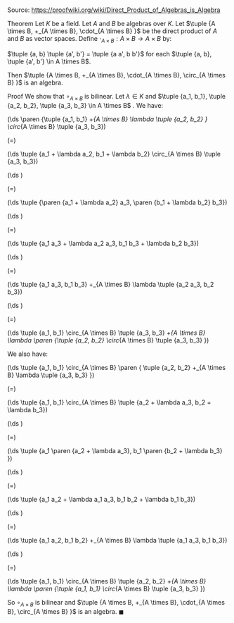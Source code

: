 # 

Source: https://proofwiki.org/wiki/Direct_Product_of_Algebras_is_Algebra

Theorem
Let $K$ be a field.
Let $A$ and $B$ be algebras over $K$. 
Let $\tuple {A \times B, +_{A \times B}, \cdot_{A \times B} }$ be the direct product of $A$ and $B$ as vector spaces.
Define $\cdot_{A \times B} : A \times B \to A \times B$ by:

$\tuple {a, b} \tuple {a', b'} = \tuple {a a', b b'}$
for each $\tuple {a, b}, \tuple {a', b'} \in A \times B$. 

Then $\tuple {A \times B, +_{A \times B}, \cdot_{A \times B}, \circ_{A \times B} }$ is an algebra.


Proof
We show that $\circ_{A \times B}$ is bilinear.
Let $\lambda \in K$ and $\tuple {a_1, b_1}, \tuple {a_2, b_2}, \tuple {a_3, b_3} \in A \times B$ .
We have:














\(\ds \paren {\tuple {a_1, b_1} +_{A \times B} \lambda \tuple {a_2, b_2} } \circ_{A \times B} \tuple {a_3, b_3}\)

\(=\)







\(\ds \tuple {a_1 + \lambda a_2, b_1 + \lambda b_2} \circ_{A \times B} \tuple {a_3, b_3}\)




















\(\ds \)

\(=\)







\(\ds \tuple {\paren {a_1 + \lambda a_2} a_3, \paren {b_1 + \lambda b_2} b_3}\)




















\(\ds \)

\(=\)







\(\ds \tuple {a_1 a_3 + \lambda a_2 a_3, b_1 b_3 + \lambda b_2 b_3}\)




















\(\ds \)

\(=\)







\(\ds \tuple {a_1 a_3, b_1 b_3} +_{A \times B} \lambda \tuple {a_2 a_3, b_2 b_3}\)




















\(\ds \)

\(=\)







\(\ds \tuple {a_1, b_1} \circ_{A \times B} \tuple {a_3, b_3} +_{A \times B} \lambda \paren {\tuple {a_2, b_2} \circ_{A \times B} \tuple {a_3, b_3} }\)









We also have:














\(\ds \tuple {a_1, b_1} \circ_{A \times B} \paren { \tuple {a_2, b_2} +_{A \times B} \lambda \tuple {a_3, b_3} }\)

\(=\)







\(\ds \tuple {a_1, b_1} \circ_{A \times B} \tuple {a_2 + \lambda a_3, b_2 + \lambda b_3}\)




















\(\ds \)

\(=\)







\(\ds \tuple {a_1 \paren {a_2 + \lambda a_3}, b_1 \paren {b_2 + \lambda b_3} }\)




















\(\ds \)

\(=\)







\(\ds \tuple {a_1 a_2 + \lambda a_1 a_3, b_1 b_2 + \lambda b_1 b_3}\)




















\(\ds \)

\(=\)







\(\ds \tuple {a_1 a_2, b_1 b_2} +_{A \times B} \lambda \tuple {a_1 a_3, b_1 b_3}\)




















\(\ds \)

\(=\)







\(\ds \tuple {a_1, b_1} \circ_{A \times B} \tuple {a_2, b_2} +_{A \times B} \lambda \paren {\tuple {a_1, b_1} \circ_{A \times B} \tuple {a_3, b_3} }\)









So $\circ_{A \times B}$ is bilinear and $\tuple {A \times B, +_{A \times B}, \cdot_{A \times B}, \circ_{A \times B} }$ is an algebra.
$\blacksquare$





